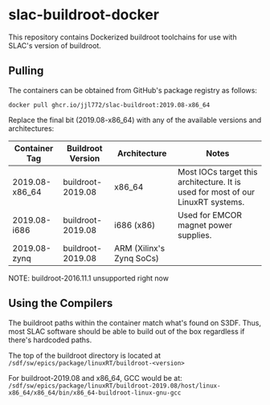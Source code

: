 # slac-buildroot-docker

This repository contains Dockerized buildroot toolchains for use with SLAC's version of buildroot.

## Pulling

The containers can be obtained from GitHub's package registry as follows:

```
docker pull ghcr.io/jjl772/slac-buildroot:2019.08-x86_64
```

Replace the final bit (2019.08-x86_64) with any of the available versions and architectures:

| Container Tag | Buildroot Version | Architecture | Notes |
|---|---|---|---|
| 2019.08-x86_64 | buildroot-2019.08 | x86_64 | Most IOCs target this architecture. It is used for most of our LinuxRT systems. |
| 2019.08-i686 | buildroot-2019.08 | i686 (x86) | Used for EMCOR magnet power supplies. |
| 2019.08-zynq | buildroot-2019.08 | ARM (Xilinx's Zynq SoCs) | |

NOTE: buildroot-2016.11.1 unsupported right now

## Using the Compilers

The buildroot paths within the container match what's found on S3DF. Thus, most SLAC software should be able to build out of the box regardless if there's hardcoded paths.

The top of the buildroot directory is located at `/sdf/sw/epics/package/linuxRT/buildroot-<version>`

For buildroot-2019.08 and x86_64, GCC would be at: `/sdf/sw/epics/package/linuxRT/buildroot-2019.08/host/linux-x86_64/x86_64/bin/x86_64-buildroot-linux-gnu-gcc`
